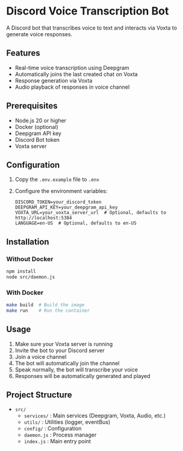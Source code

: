 # Discord Voice Transcription Bot

A Discord bot that transcribes voice to text and interacts via Voxta to generate voice responses.

## Features

- Real-time voice transcription using Deepgram
- Automatically joins the last created chat on Voxta
- Response generation via Voxta
- Audio playback of responses in voice channel

## Prerequisites

- Node.js 20 or higher
- Docker (optional)
- Deepgram API key
- Discord Bot token
- Voxta server

## Configuration

1. Copy the `.env.example` file to `.env`
2. Configure the environment variables:

   ```
   DISCORD_TOKEN=your_discord_token
   DEEPGRAM_API_KEY=your_deepgram_api_key
   VOXTA_URL=your_voxta_server_url  # Optional, defaults to http://localhost:5384
   LANGUAGE=en-US  # Optional, defaults to en-US
   ```

## Installation

### Without Docker

```bash
npm install
node src/daemon.js
```

### With Docker

```bash
make build  # Build the image
make run    # Run the container
```

## Usage

1. Make sure your Voxta server is running
2. Invite the bot to your Discord server
2. Join a voice channel
3. The bot will automatically join the channel
4. Speak normally, the bot will transcribe your voice
5. Responses will be automatically generated and played

## Project Structure

- `src/`
  - `services/` : Main services (Deepgram, Voxta, Audio, etc.)
  - `utils/` : Utilities (logger, eventBus)
  - `config/` : Configuration
  - `daemon.js` : Process manager
  - `index.js` : Main entry point
